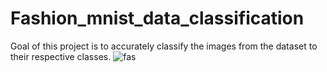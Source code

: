 # Fashion_mnist_data_classification
Goal of this project is to accurately classify the images from the dataset to their respective classes.
![fas](https://github.com/Harshita3112/Fashion_mnist_data_classification/assets/104210339/9104ea78-7972-4f3b-9370-65ac99e10c35)


